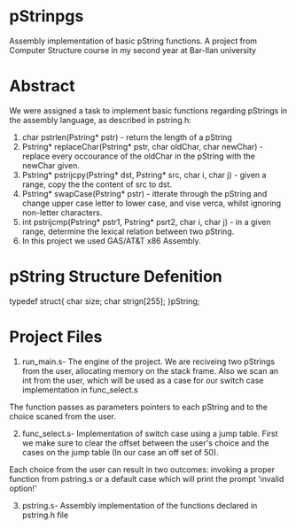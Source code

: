# pStrinpgs
Assembly implementation of basic pString functions. A project from Computer Structure course in my second year at Bar-Ilan university

# Abstract
We were assigned a task to implement basic functions regarding pStrings in the assembly language, as described in pstring.h:
1. char pstrlen(Pstring* pstr) - return the length of a pString
2. Pstring* replaceChar(Pstring* pstr, char oldChar, char newChar) - replace every occourance of the oldChar in the pString with the newChar given.
3. Pstring* pstrijcpy(Pstring* dst, Pstring* src, char i, char j) - given a range, copy the the content of src to dst.
4. Pstring* swapCase(Pstring* pstr) - itterate through the pString and change upper case letter to lower case, and vise verca, whilst ignoring non-letter characters.
5. int pstrijcmp(Pstring* pstr1, Pstring* psrt2, char i, char j) - in a given range, determine the lexical relation between two pString.
6. In this project we used GAS/AT&T x86 Assembly.

# pString Structure Defenition
typedef struct{ 
char size; 
char strign[255]; 
}pString;

# Project Files
1. run_main.s- 
The engine of the project. We are reciveing two pStrings from the user, allocating memory on the stack frame. Also we scan an int from the user, which will be used as a case for our switch case implementation in func_select.s

The function passes as parameters pointers to each pString and to the choice scaned from the user.

2. func_select.s- 
Implementation of switch case using a jump table. First we make sure to clear the offset between the user's choice and the cases on the jump table (In our case an off set of 50).

Each choice from the user can result in two outcomes: invoking a proper function from pstring.s or a default case which will print the prompt 'invalid option!'

3. pstring.s- 
Assembly implementation of the functions declared in pstring.h file
